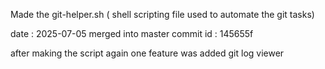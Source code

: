 Made the git-helper.sh ( shell scripting file used to automate the git tasks)

date : 2025-07-05
merged into master 
commit id : 145655f

after making the script again one feature was added git log viewer
